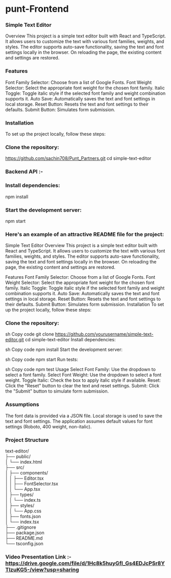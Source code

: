 # punt-Frontend
### Simple Text Editor
Overview This project is a simple text editor built with React and TypeScript. It allows users to customize the text with various font families, weights, and styles. The editor supports auto-save functionality, saving the text and font settings locally in the browser. On reloading the page, the existing content and settings are restored.

### Features
Font Family Selector: Choose from a list of Google Fonts. Font Weight Selector: Select the appropriate font weight for the chosen font family. Italic Toggle: Toggle italic style if the selected font family and weight combination supports it. Auto Save: Automatically saves the text and font settings in local storage. Reset Button: Resets the text and font settings to their defaults. Submit Button: Simulates form submission.

### Installation
To set up the project locally, follow these steps:

### Clone the repository:
https://github.com/sachin708/Punt_Partners.git cd simple-text-editor

### Backend API :-

### Install dependencies:
npm install

### Start the development server:
npm start

### Here's an example of an attractive README file for the project:

Simple Text Editor Overview This project is a simple text editor built with React and TypeScript. It allows users to customize the text with various font families, weights, and styles. The editor supports auto-save functionality, saving the text and font settings locally in the browser. On reloading the page, the existing content and settings are restored.

Features Font Family Selector: Choose from a list of Google Fonts. Font Weight Selector: Select the appropriate font weight for the chosen font family. Italic Toggle: Toggle italic style if the selected font family and weight combination supports it. Auto Save: Automatically saves the text and font settings in local storage. Reset Button: Resets the text and font settings to their defaults. Submit Button: Simulates form submission. Installation To set up the project locally, follow these steps:

### Clone the repository:

sh Copy code git clone https://github.com/yourusername/simple-text-editor.git cd simple-text-editor Install dependencies:

sh Copy code npm install Start the development server:

sh Copy code npm start Run tests:

sh Copy code npm test Usage Select Font Family: Use the dropdown to select a font family. Select Font Weight: Use the dropdown to select a font weight. Toggle Italic: Check the box to apply italic style if available. Reset: Click the "Reset" button to clear the text and reset settings. Submit: Click the "Submit" button to simulate form submission.

### Assumptions
The font data is provided via a JSON file. Local storage is used to save the text and font settings. The application assumes default values for font settings (Roboto, 400 weight, non-italic).

### Project Structure
text-editor/
</br>
├── public/
</br>
│ └── index.html
</br>
├── src/
</br>
│ ├── components/
</br>
│ │ ├── Editor.tsx
</br>
│ │ ├── FontSelector.tsx
</br>
│ │ └── App.tsx
</br>
│ ├── types/
</br>
│ │ └── index.ts
</br>
│ ├── styles/
</br>
│ │ └── App.css
</br>
│ ├── fonts.json
</br>
│ └── index.tsx
</br>
├── .gitignore
</br>
├── package.json
</br>
├── README.md
</br>
└── tsconfig.json
</br>

### Video Presentation Link :- https://drive.google.com/file/d/1Hc8k5huyGfI_Gs4EDJcPSr8YTlzuKG5-/view?usp=sharing
